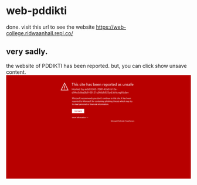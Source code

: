 # web-pddikti
done. visit this url to see the website https://web-college.ridwaanhall.repl.co/

## very sadly.
the website of PDDIKTI has been reported. but, you can click show unsave content.
![Image blocked and reported](https://github.com/ridwaanhall/web-pddikti/blob/main/github_image/blocked.png?raw=true)